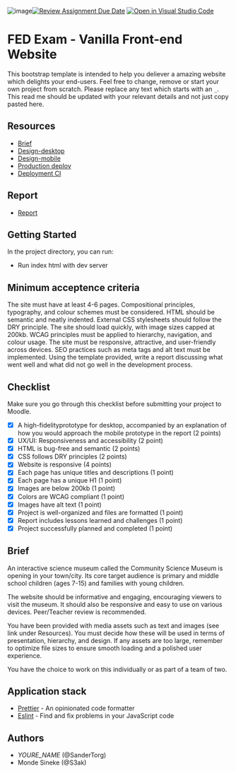 ![image](https://github.com/user-attachments/assets/8ffb6f1d-060d-4c46-8369-bca2f2e12f77)[![Review Assignment Due Date](https://classroom.github.com/assets/deadline-readme-button-22041afd0340ce965d47ae6ef1cefeee28c7c493a6346c4f15d667ab976d596c.svg)](https://classroom.github.com/a/e-_62uB-)
[![Open in Visual Studio Code](https://classroom.github.com/assets/open-in-vscode-2e0aaae1b6195c2367325f4f02e2d04e9abb55f0b24a779b69b11b9e10269abc.svg)](https://classroom.github.com/online_ide?assignment_repo_id=16578875&assignment_repo_type=AssignmentRepo)

# FED Exam - Vanilla Front-end Website

This bootstrap template is intended to help you deliever a amazing website which delights your end-users. Feel free to change, remove or start your own project from scratch. Please replace any text which starts with an `_`. This read me should be updated with your relevant details and not just copy pasted here.

## Resources

<!-- You must replace these links -->

- [Brief](https://noroff.sharepoint.com/:b:/s/FED1OSL24/EXvJ9TMGmU9Fsok1mQq1H08BKzQaheKEX5-p2e9czBsIdQ?e=TDbpCH)
- [Design-desktop](https://www.figma.com/proto/9XU0tHvDfPV0Dbdp7dWofJ/Semester-project-1?page-id=1%3A3&node-id=39-72&node-type=frame&viewport=1436%2C1000%2C0.25&t=II9VpnXsScCkjYPX-1&scaling=scale-down&content-scaling=fixed&starting-point-node-id=39%3A72)
- [Design-mobile](https://www.figma.com/proto/9XU0tHvDfPV0Dbdp7dWofJ/Semester-project-1?page-id=0%3A1&node-id=1-7&node-type=canvas&viewport=-3583%2C4689%2C0.24&t=SZcOyBq57xSPhPuj-1&scaling=scale-down&content-scaling=fixed&starting-point-node-id=1%3A7)
- [Production deploy](https://santorg-sciencemuseum.netlify.app/)
- [Deployment CI](https://app.netlify.com/sites/santorg-sciencemuseum/overview)

## Report

- [Report](https://docs.google.com/document/d/13OY3Uh1iDY6BBgy19Y3bic7Vhx3hkSIoJTUOYiuOkt4/edit?usp=sharing)

## Getting Started

In the project directory, you can run:

- Run index html with dev server

## Minimum acceptence criteria

The site must have at least 4-6 pages.
Compositional principles, typography, and colour schemes must be considered.
HTML should be semantic and neatly indented.
External CSS stylesheets should follow the DRY principle.
The site should load quickly, with image sizes capped at 200kb.
WCAG principles must be applied to hierarchy, navigation, and colour usage.
The site must be responsive, attractive, and user-friendly across devices.
SEO practices such as meta tags and alt text must be implemented.
Using the template provided, write a report discussing what went well and what did not go well in the development process.

## Checklist

Make sure you go through this checklist before submitting your project to Moodle.

- [x] A high-fidelityprototype for desktop, accompanied by an explanation of how you would approach the mobile prototype in the report (2 points)
- [x] UX/UI: Responsiveness and accessibility (2 point)
- [x] HTML is bug-free and semantic (2 points)
- [x] CSS follows DRY principles (2 points)
- [x] Website is responsive (4 points)
- [x] Each page has unique titles and descriptions (1 point)
- [x] Each page has a unique H1 (1 point)
- [x] Images are below 200kb (1 point)
- [x] Colors are WCAG compliant (1 point)
- [x] Images have alt text (1 point)
- [x] Project is well-organized and files are formatted (1 point)
- [x] Report includes lessons learned and challenges (1 point)
- [x] Project successfully planned and completed (1 point)

## Brief

An interactive science museum called the Community Science Museum is opening in your town/city. Its core target audience is primary and middle school children (ages 7-15) and families with young children.

The website should be informative and engaging, encouraging viewers to visit the museum. It should also be responsive and easy to use on various devices. Peer/Teacher review is recommended.

You have been provided with media assets such as text and images (see link under Resources). You must decide how these will be used in terms of presentation, hierarchy, and design. If any assets are too large, remember to optimize file sizes to ensure smooth loading and a polished user experience.

You have the choice to work on this individually or as part of a team of two.

## Application stack

- [Prettier](https://prettier.io/) - An opinionated code formatter
- [Eslint](https://eslint.org/) - Find and fix problems in your JavaScript code

## Authors

- _YOURE_NAME_ (@SanderTorg)
- Monde Sineke (@S3ak)
